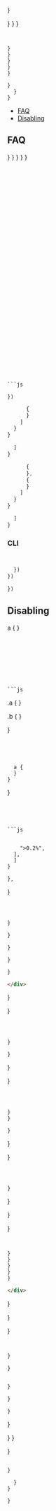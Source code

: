 



}

}
  }
}
```


}
}
}
}
}

}
  }
}
```


</a>




* [FAQ](#faq)
* [Disabling](#disabling)








## FAQ







}
}
}
}
}
```



































```js

})
```






```js
      {
      }
    ]
  }
}
```


```js
  ]
}
```





```js
      {
      },
      {
      }
    ]
  }
}
```


```js
  ]
}
```



### CLI


```sh
```

















```js

  })
})
```
















```js
})
```




## Disabling



a {
}
```








```js
```




.a {
}

.b {
}

}
```




  a {
  }
}
```



}
```




```js
```












```
```


```
    ">0.2%",
  ],
  ]
}
```


```
},
```











}
```



}

}

}

}

}
```




```html
</div>
```



}

}
```



}

}
```



}

}
```



}
}

}
```





}

}
```



}
```



}

}

}
```


}
}
}
}
}
```



```html
</div>
```


}

}

}
```


}

}


}

}

}
```






}

  }
}

}
```

}

  }
}

}
```



```




```


```js
```



